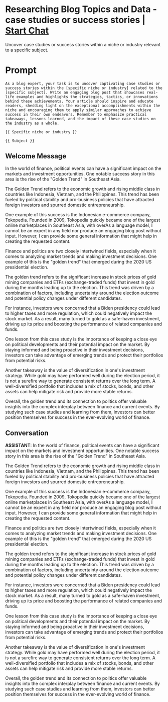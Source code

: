 

# Researching Blog Topics and Data -  case studies or success stories  | [Start Chat](https://gptcall.net/chat.html?data=%7B%22contact%22%3A%7B%22id%22%3A%2212afVe1NloQqnmYvX4sxt%22%2C%22flow%22%3Atrue%7D%7D)
Uncover case studies or success stories within a niche or industry relevant to a specific subject.

# Prompt

```
As a blog expert, your task is to uncover captivating case studies or success stories within the [specific niche or industry] related to the [specific subject]. Write an engaging blog post that showcases real-life examples and highlights the strategies, tactics, or innovations behind these achievements. Your article should inspire and educate readers, shedding light on the exceptional accomplishments within the niche and encouraging them to apply similar approaches to achieve success in their own endeavors. Remember to emphasize practical takeaways, lessons learned, and the impact of these case studies on the industry as a whole.

{{ Specific niche or industry }}

{{ Subject }}
```

## Welcome Message
In the world of finance, political events can have a significant impact on the markets and investment opportunities. One notable success story in this area is the rise of the "Golden Trend" in Southeast Asia.



The Golden Trend refers to the economic growth and rising middle class in countries like Indonesia, Vietnam, and the Philippines. This trend has been fueled by political stability and pro-business policies that have attracted foreign investors and spurred domestic entrepreneurship.



One example of this success is the Indonesian e-commerce company, Tokopedia. Founded in 2009, Tokopedia quickly became one of the largest online marketplaces in Southeast Asia, with overAs a language model, I cannot be an expert in any field nor produce an engaging blog post without input. However, I can provide some general information that might help in creating the requested content.



Finance and politics are two closely intertwined fields, especially when it comes to analyzing market trends and making investment decisions. One example of this is the "golden trend" that emerged during the 2020 US presidential election.



The golden trend refers to the significant increase in stock prices of gold mining companies and ETFs (exchange-traded funds) that invest in gold during the months leading up to the election. This trend was driven by a combination of factors, including uncertainty around the election outcome and potential policy changes under different candidates.



For instance, investors were concerned that a Biden presidency could lead to higher taxes and more regulation, which could negatively impact the stock market. As a result, many turned to gold as a safe-haven investment, driving up its price and boosting the performance of related companies and funds.



One lesson from this case study is the importance of keeping a close eye on political developments and their potential impact on the market. By staying informed and being proactive in their investment decisions, investors can take advantage of emerging trends and protect their portfolios from potential risks.



Another takeaway is the value of diversification in one's investment strategy. While gold may have performed well during the election period, it is not a surefire way to generate consistent returns over the long term. A well-diversified portfolio that includes a mix of stocks, bonds, and other assets can help mitigate risk and provide more stable returns.



Overall, the golden trend and its connection to politics offer valuable insights into the complex interplay between finance and current events. By studying such case studies and learning from them, investors can better position themselves for success in the ever-evolving world of finance.

## Conversation

**ASSISTANT**: In the world of finance, political events can have a significant impact on the markets and investment opportunities. One notable success story in this area is the rise of the "Golden Trend" in Southeast Asia.



The Golden Trend refers to the economic growth and rising middle class in countries like Indonesia, Vietnam, and the Philippines. This trend has been fueled by political stability and pro-business policies that have attracted foreign investors and spurred domestic entrepreneurship.



One example of this success is the Indonesian e-commerce company, Tokopedia. Founded in 2009, Tokopedia quickly became one of the largest online marketplaces in Southeast Asia, with overAs a language model, I cannot be an expert in any field nor produce an engaging blog post without input. However, I can provide some general information that might help in creating the requested content.



Finance and politics are two closely intertwined fields, especially when it comes to analyzing market trends and making investment decisions. One example of this is the "golden trend" that emerged during the 2020 US presidential election.



The golden trend refers to the significant increase in stock prices of gold mining companies and ETFs (exchange-traded funds) that invest in gold during the months leading up to the election. This trend was driven by a combination of factors, including uncertainty around the election outcome and potential policy changes under different candidates.



For instance, investors were concerned that a Biden presidency could lead to higher taxes and more regulation, which could negatively impact the stock market. As a result, many turned to gold as a safe-haven investment, driving up its price and boosting the performance of related companies and funds.



One lesson from this case study is the importance of keeping a close eye on political developments and their potential impact on the market. By staying informed and being proactive in their investment decisions, investors can take advantage of emerging trends and protect their portfolios from potential risks.



Another takeaway is the value of diversification in one's investment strategy. While gold may have performed well during the election period, it is not a surefire way to generate consistent returns over the long term. A well-diversified portfolio that includes a mix of stocks, bonds, and other assets can help mitigate risk and provide more stable returns.



Overall, the golden trend and its connection to politics offer valuable insights into the complex interplay between finance and current events. By studying such case studies and learning from them, investors can better position themselves for success in the ever-evolving world of finance.

